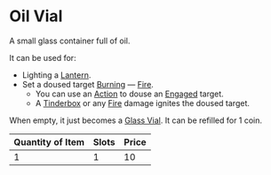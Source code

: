 # Oil Vial

A small glass container full of oil.

It can be used for:

- Lighting a [Lantern](../25%20Coins/Lantern.md).
- Set a doused target [Burning](../../../Game%20Procedures/Conditions/Burning.md) — [Fire](../../../Game%20Procedures/Combat/Damage%20Types/Fire.md).
	- You can use an [Action](../../../Game%20Procedures/Core%20Procedures/Action.md) to douse an [Engaged](../../../Game%20Procedures/Conditions/Engaged.md) target.
	- A [Tinderbox](Tinderbox.md) or any [Fire](../../../Game%20Procedures/Combat/Damage%20Types/Fire.md) damage ignites the doused target.

When empty, it just becomes a [Glass Vial](Glass%20Vial.md). It can be refilled for 1 coin.

| Quantity of Item | Slots | Price |
| ---------------- | ----- | ----- |
| 1                | 1     | 10    |
